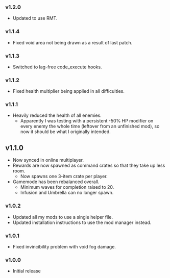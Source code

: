 ### v1.2.0
* Updated to use RMT.

### v1.1.4
* Fixed void area not being drawn as a result of last patch.

### v1.1.3
* Switched to lag-free code_execute hooks.

### v1.1.2
* Fixed health multiplier being applied in all difficulties.

### v1.1.1
* Heavily reduced the health of all enemies.
    * Apparently I was testing with a persistent -50% HP modifier on every enemy the whole time (leftover from an unfinished mod), so now it should be what I originally intended.

## v1.1.0
* Now synced in online multiplayer.
* Rewards are now spawned as command crates so that they take up less room.
    * Now spawns one 3-item crate per player.
* Gamemode has been rebalanced overall.
    * Minimum waves for completion raised to 20.
    * Infusion and Umbrella can no longer spawn.

### v1.0.2
* Updated all my mods to use a single helper file.
* Updated installation instructions to use the mod manager instead.

### v1.0.1
* Fixed invincibility problem with void fog damage.

### v1.0.0
* Initial release